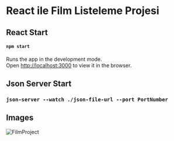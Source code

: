 # React ile Film Listeleme Projesi


## React Start
#### `npm start`

Runs the app in the development mode.\
Open [http://localhost:3000](http://localhost:3000) to view it in the browser.

## Json Server Start
### `json-server --watch ./json-file-url --port PortNumber`

## Images
![FilmProject](https://user-images.githubusercontent.com/71039908/109137460-469f0f00-776a-11eb-9bbd-1375a8c09c0b.PNG)
